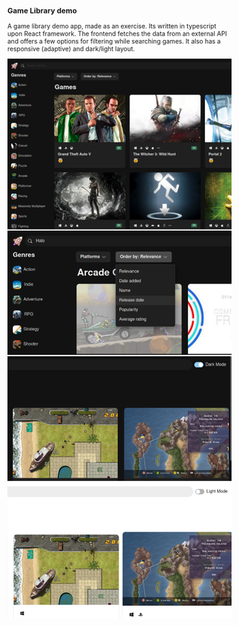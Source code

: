 ### Game Library demo

A game library demo app, made as an exercise. Its written in typescript upon React framework. 
The frontend fetches the data from an external API and offers a few options for filtering while searching games. It also has a responsive (adaptive) and dark/light layout.

![1st screenshot](./screenshots/1.png) ![2nd screenshot](./screenshots/2.png)
![3rdD screenshot](./screenshots/3a.png)
![3rdL screenshot](./screenshots/3b.png)
